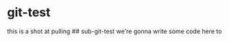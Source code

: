 # git-test
<html> this is a shot at pulling</html>
## sub-git-test
<html> we're gonna write some code here to </html>